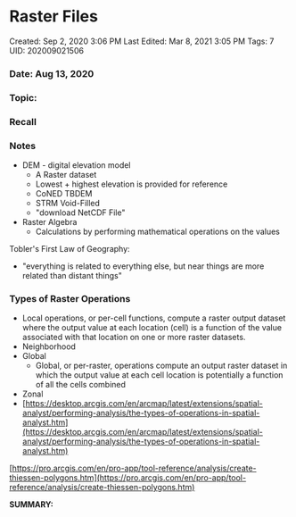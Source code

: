 # Raster Files

Created: Sep 2, 2020 3:06 PM
Last Edited: Mar 8, 2021 3:05 PM
Tags: 7
UID: 202009021506

### Date: Aug 13, 2020

### Topic:

### Recall

### Notes

- DEM - digital elevation model
    - A Raster dataset
    - Lowest + highest elevation is provided for reference
    - CoNED TBDEM
    - STRM Void-Filled
    - "download NetCDF File"
- Raster Algebra
    - Calculations by performing mathematical operations on the values

Tobler's First Law of Geography:

- "everything is related to everything else, but near things are more related than distant things"

### Types of Raster Operations

- Local operations, or per-cell functions, compute a raster output dataset where the output value at each location (cell) is a function of the value associated with that location on one or more raster datasets.
- Neighborhood
- Global
    - Global, or per-raster, operations compute an output raster dataset in which the output value at each cell location is potentially a function of all the cells combined
- Zonal
- [https://desktop.arcgis.com/en/arcmap/latest/extensions/spatial-analyst/performing-analysis/the-types-of-operations-in-spatial-analyst.htm](https://desktop.arcgis.com/en/arcmap/latest/extensions/spatial-analyst/performing-analysis/the-types-of-operations-in-spatial-analyst.htm)

[https://pro.arcgis.com/en/pro-app/tool-reference/analysis/create-thiessen-polygons.htm](https://pro.arcgis.com/en/pro-app/tool-reference/analysis/create-thiessen-polygons.htm)

**SUMMARY:**